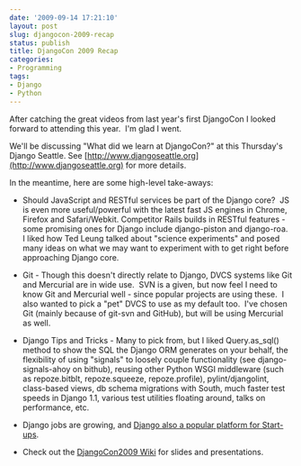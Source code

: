```yaml
---
date: '2009-09-14 17:21:10'
layout: post
slug: djangocon-2009-recap
status: publish
title: DjangoCon 2009 Recap
categories:
- Programming
tags:
- Django
- Python
---
```


After catching the great videos from last year's first DjangoCon I looked forward to attending this year.  I'm glad I went.

We'll be discussing "What did we learn at DjangoCon?" at this Thursday's Django Seattle. See [http://www.djangoseattle.org](http://www.djangoseattle.org) for more details.

In the meantime, here are some high-level take-aways:



	
  * Should JavaScript and RESTful services be part of the Django core?  JS is even more useful/powerful with the latest fast JS engines in Chrome, Firefox and Safari/Webkit. Competitor Rails builds in RESTful features - some promising ones for Django include django-piston and django-roa.  I liked how Ted Leung talked about "science experiments" and posed many ideas on what we may want to experiment with to get right before approaching Django core.

	
  * Git - Though this doesn't directly relate to Django, DVCS systems like Git and Mercurial are in wide use.  SVN is a given, but now feel I need to know Git and Mercurial well - since popular projects are using these.  I also wanted to pick a "pet" DVCS to use as my default too.  I've chosen Git (mainly because of git-svn and GitHub), but will be using Mercurial as well.

	
  * Django Tips and Tricks - Many to pick from, but I liked Query.as_sql() method to show the SQL the Django ORM generates on your behalf, the flexibility of using "signals" to loosely couple functionality (see django-signals-ahoy on bithub), reusing other Python WSGI middleware (such as repoze.bitblt, repoze.squeeze, repoze.profile), pylint/djangolint, class-based views, db schema migrations with South, much faster test speeds in Django 1.1, various test utilities floating around, talks on performance, etc.


* Django jobs are growing, and [Django also a popular platform for Start-ups](http://ping.fm/WpCf4).

* Check out the [DjangoCon2009 Wiki](http://djangocon.pbworks.com/Slides) for slides and presentations.
